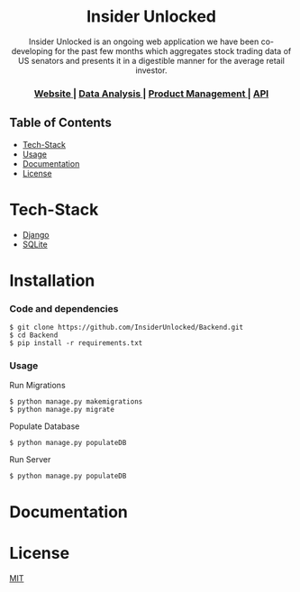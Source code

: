
<h1 align="center">Insider Unlocked</h1>
<div align="center">
Insider Unlocked is an ongoing web application we have been co-developing for the past few months which aggregates stock trading data of US senators and presents it in a digestible manner for the average retail investor.
</div>
<div align="center">
  <h3>
    <a href="https://insiderunlocked.web.app/">
      Website
    </a>
    <span> | </span>
    <a href="https://github.com/InsiderUnlocked/Insider-Unlocked/blob/main/Data%20Science/notebook.ipynb">
      Data Analysis
    </a>
    <span> | </span>
    <a href="https://github.com/InsiderUnlocked/Insider-Unlocked/tree/main/Product%20Managmento">
      Product Management
    </a>
    <span> | </span>
        <a href="https://github.com/InsiderUnlocked/Backend#readme">
      API
    </a>
  </h3>
</div>



## Table of Contents
- [Tech-Stack](#Tech-Stack)
- [Usage](#Usage)
- [Documentation](#Documentation)
- [License](#License)

# Tech-Stack
- [Django](https://docs.djangoproject.com/en/4.0/)
- [SQLite](https://www.sqlite.org/docs.html)

# Installation

### Code and dependencies
```console
$ git clone https://github.com/InsiderUnlocked/Backend.git
$ cd Backend
$ pip install -r requirements.txt
```
### Usage
Run Migrations
```console
$ python manage.py makemigrations
$ python manage.py migrate
```

Populate Database
```console
$ python manage.py populateDB
```

Run Server
```console
$ python manage.py populateDB
```

# Documentation


# License
[MIT](https://tldrlegal.com/license/mit-license)
